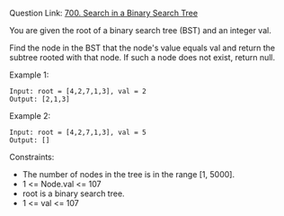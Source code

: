 Question Link: [700. Search in a Binary Search Tree
](https://leetcode.com/problems/search-in-a-binary-search-tree/?envType=study-plan&id=data-structure-i)

You are given the root of a binary search tree (BST) and an integer val.

Find the node in the BST that the node's value equals val and return the subtree rooted with that node. If such a node does not exist, return null.

 
Example 1:
```
Input: root = [4,2,7,1,3], val = 2
Output: [2,1,3]
```

Example 2:
```
Input: root = [4,2,7,1,3], val = 5
Output: []
``` 

Constraints:

* The number of nodes in the tree is in the range [1, 5000].
* 1 <= Node.val <= 107
* root is a binary search tree.
* 1 <= val <= 107